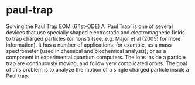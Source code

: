 # paul-trap
Solving the Paul Trap EOM (6 1st-ODE)
A ‘Paul Trap’ is one of several devices that use specially shaped electrostatic and electromagnetic fields to trap charged particles (or ‘ions’) (see, e.g. Major et al (2005) for more information). It has a number of applications: for example, as a mass spectrometer (used in chemical and biochemical analysis); or as a component in experimental quantum computers. The ions inside a particle trap are continuously moving, and follow very complicated orbits. The goal of this problem is to analyze the motion of a single charged particle inside a Paul trap.
